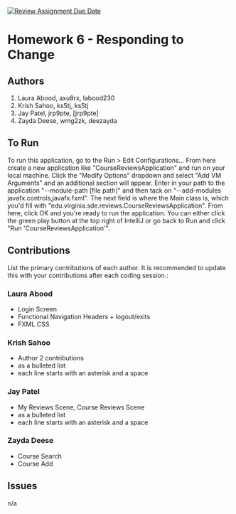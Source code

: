 [![Review Assignment Due Date](https://classroom.github.com/assets/deadline-readme-button-24ddc0f5d75046c5622901739e7c5dd533143b0c8e959d652212380cedb1ea36.svg)](https://classroom.github.com/a/DC1SF4uZ)
# Homework 6 - Responding to Change

## Authors
1) Laura Abood, axu8rx, labood230
2) Krish Sahoo, ks5tj, ks5tj
3) Jay Patel, jrp9pte, [jrp9pte]
4) Zayda Deese, wmg2zk, deezayda

## To Run

To run this application, go to the Run > Edit Configurations...
From here create a new application like "CourseReviewsApplication" and run on your local machine.
Click the "Modify Options" dropdown and select "Add VM Arguments" and an additional section will appear.
Enter in your path to the application "--module-path [file path]" and then tack on "--add-modules javafx.controls,javafx.fxml".
The next field is where the Main class is, which you'd fill with "edu.virginia.sde.reviews.CourseReviewsApplication".
From here, click OK and you're ready to run the application. You can either click the green play button at the top right of IntelliJ or go back to Run and click "Run 'CourseReviewsApplication'".

## Contributions

List the primary contributions of each author. It is recommended to update this with your contributions after each coding session.:

### Laura Abood

* Login Screen
* Functional Navigation Headers + logout/exits
* FXML CSS

### Krish Sahoo

* Author 2 contributions
* as a bulleted list
* each line starts with an asterisk and a space

### Jay Patel

* My Reviews Scene, Course Reviews Scene
* as a bulleted list
* each line starts with an asterisk and a space

### Zayda Deese

* Course Search
* Course Add

## Issues

n/a
